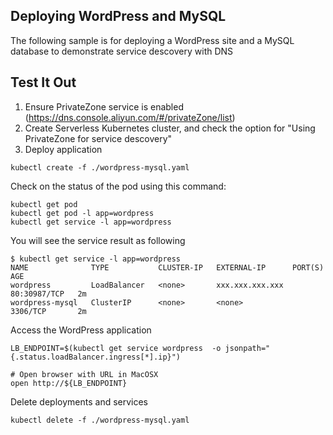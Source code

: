 ## Deploying WordPress and MySQL

The following sample is for deploying a WordPress site and a MySQL database to demonstrate service descovery with DNS

## Test It Out

1. Ensure PrivateZone service is enabled (https://dns.console.aliyun.com/#/privateZone/list)
2. Create Serverless Kubernetes cluster, and check the option for "Using PrivateZone for service descovery" 
3. Deploy application

```
kubectl create -f ./wordpress-mysql.yaml
```

Check on the status of the pod using this command: 

```
kubectl get pod
kubectl get pod -l app=wordpress
kubectl get service -l app=wordpress
```

You will see the service result as following

```
$ kubectl get service -l app=wordpress
NAME              TYPE           CLUSTER-IP   EXTERNAL-IP      PORT(S)        AGE
wordpress         LoadBalancer   <none>       xxx.xxx.xxx.xxx  80:30987/TCP   2m
wordpress-mysql   ClusterIP      <none>       <none>           3306/TCP       2m
```

Access the WordPress application

```
LB_ENDPOINT=$(kubectl get service wordpress  -o jsonpath="{.status.loadBalancer.ingress[*].ip}")

# Open browser with URL in MacOSX
open http://${LB_ENDPOINT}
```

Delete deployments and services

```
kubectl delete -f ./wordpress-mysql.yaml
```

